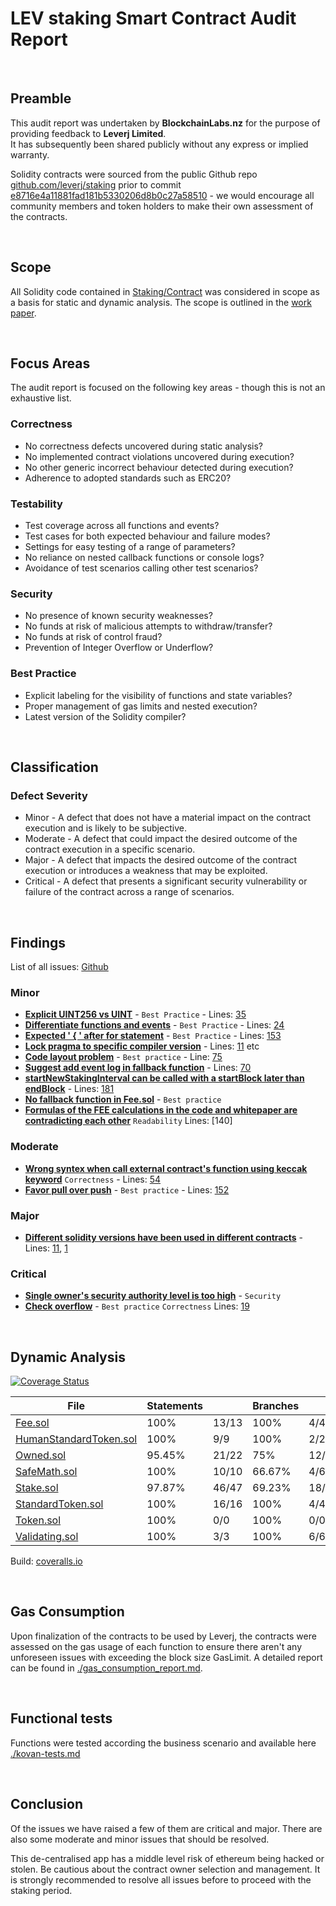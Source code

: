 # LEV staking Smart Contract Audit Report
<br>

## Preamble
This audit report was undertaken by <b>BlockchainLabs.nz</b> for the purpose of providing feedback to <b>Leverj Limited</b>. <br>It has subsequently been shared publicly without any express or implied warranty.

Solidity contracts were sourced from the public Github repo [github.com/leverj/staking](https://github.com/leverj/staking) prior to commit [e8716e4a11881fad181b5330206d8b0c27a58510](https://github.com/leverj/staking/commit/e8716e4a11881fad181b5330206d8b0c27a58510) - we would encourage all community members and token holders to make their own assessment of the contracts.

<br>

## Scope
All Solidity code contained in [Staking/Contract](https://github.com/leverj/staking/tree/master/contracts) was considered in scope as a basis for static and dynamic analysis. The scope is outlined in the [work paper](https://github.com/leverj/staking/audit/Work_paper.MD).

<br>

## Focus Areas
The audit report is focused on the following key areas - though this is not an exhaustive list.

### Correctness
- No correctness defects uncovered during static analysis?
- No implemented contract violations uncovered during execution?
- No other generic incorrect behaviour detected during execution?
- Adherence to adopted standards such as ERC20?

### Testability
- Test coverage across all functions and events?
- Test cases for both expected behaviour and failure modes?
- Settings for easy testing of a range of parameters?
- No reliance on nested callback functions or console logs?
- Avoidance of test scenarios calling other test scenarios?

### Security
- No presence of known security weaknesses?
- No funds at risk of malicious attempts to withdraw/transfer?
- No funds at risk of control fraud?
- Prevention of Integer Overflow or Underflow?

### Best Practice
- Explicit labeling for the visibility of functions and state variables?
- Proper management of gas limits and nested execution?
- Latest version of the Solidity compiler?

<br>


## Classification
### Defect Severity
- Minor - A defect that does not have a material impact on the contract execution and is likely to be subjective.
- Moderate - A defect that could impact the desired outcome of the contract execution in a specific scenario.
- Major - A defect that impacts the desired outcome of the contract execution or introduces a weakness that may be exploited.
- Critical - A defect that presents a significant security vulnerability or failure of the contract across a range of scenarios.

<br>


## Findings

List of all issues: [Github](https://github.com/tikonoff/staking-app/issues)

### Minor

- **[Explicit UINT256 vs UINT](https://github.com/tikonoff/staking-app/issues/2)** - `Best Practice` - Lines: [35](https://github.com/tikonoff/staking-app/blob/8306bb8deebe0f554e99bf4e525ea4a3f5672397/contracts/Stake.sol#L35)
- **[Differentiate functions and events](https://github.com/tikonoff/staking-app/issues/3)** - `Best Practice` - Lines: [24](https://github.com/tikonoff/staking-app/blob/8306bb8deebe0f554e99bf4e525ea4a3f5672397/contracts/Stake.sol#L24)
- **[Expected ' { ' after for statement](https://github.com/tikonoff/staking-app/issues/7)** - `Best Practice` - Lines: [153](https://github.com/tikonoff/staking-app/blob/8306bb8deebe0f554e99bf4e525ea4a3f5672397/contracts/Stake.sol#L153)
- **[Lock pragma to specific compiler version](https://github.com/tikonoff/staking-app/issues/8)** - Lines: [11](https://github.com/tikonoff/staking-app/blob/8306bb8deebe0f554e99bf4e525ea4a3f5672397/contracts/Stake.sol#L11) etc
- **[Code layout problem](https://github.com/tikonoff/staking-app/issues/12)** - `Best practice` - Line: [75](https://github.com/tikonoff/staking-app/blob/8306bb8deebe0f554e99bf4e525ea4a3f5672397/contracts/Stake.sol#L75)
- **[Suggest add event log in fallback function](https://github.com/tikonoff/staking-app/issues/10)** - Lines: [70](https://github.com/tikonoff/staking-app/blob/8306bb8deebe0f554e99bf4e525ea4a3f5672397/contracts/Stake.sol#L70)
- **[startNewStakingInterval can be called with a startBlock later than endBlock](https://github.com/tikonoff/staking-app/issues/13)** - Lines: [181](https://github.com/tikonoff/staking-app/blob/291d5a8c8bd61073d732ef0d31bf07a13ec3cd4b/contracts/Stake.sol#L181)
- **[No fallback function in Fee.sol](https://github.com/tikonoff/staking-app/issues/17)** - `Best practice`
- **[Formulas of the FEE calculations in the code and whitepaper are contradicting each other](https://github.com/tikonoff/staking-app/issues/18)** `Readability` Lines: [140]



### Moderate
- **[Wrong syntex when call external contract's function using keccak keyword](https://github.com/tikonoff/staking-app/issues/6)** `Correctness` - Lines: [54](https://github.com/tikonoff/staking-app/blob/8306bb8deebe0f554e99bf4e525ea4a3f5672397/contracts/HumanStandardToken.sol#L54)
- **[Favor pull over push](https://github.com/tikonoff/staking-app/issues/9)** - `Best practice` - Lines: [152](https://github.com/tikonoff/staking-app/blob/8306bb8deebe0f554e99bf4e525ea4a3f5672397/contracts/Stake.sol#L152)
 
### Major
- **[Different solidity versions have been used in different contracts](https://github.com/tikonoff/staking-app/issues/1)** - Lines: [11](https://github.com/tikonoff/staking-app/blob/8306bb8deebe0f554e99bf4e525ea4a3f5672397/contracts/Stake.sol#L11), [1](https://github.com/tikonoff/staking-app/blob/8306bb8deebe0f554e99bf4e525ea4a3f5672397/contracts/SafeMath.sol#L1)

### Critical
- **[Single owner's security authority level is too high](https://github.com/tikonoff/staking-app/issues/14)** - `Security`
- **[Check overflow](https://github.com/tikonoff/staking-app/issues/16)** - `Best practice` `Correctness` Lines: [19](https://github.com/tikonoff/staking-app/blob/8306bb8deebe0f554e99bf4e525ea4a3f5672397/contracts/StandardToken.sol#L19)
<br>

## Dynamic Analysis
[![Coverage Status](https://coveralls.io/repos/github/tikonoff/staking-app/badge.svg?branch=alex)](https://coveralls.io/github/tikonoff/staking-app?branch=alex)


<table class=“coverage-summary”>
<thead>
<tr>
   <th data-col=“file” data-fmt=“html” data-html=“true” class=“file”>File</th>
   <th data-col=“statements” data-type=“number” data-fmt=“pct” class=“pct”>Statements</th>
   <th data-col=“statements_raw” data-type=“number” data-fmt=“html” class=“abs”></th>
   <th data-col=“branches” data-type=“number” data-fmt=“pct” class=“pct”>Branches</th>
   <th data-col=“branches_raw” data-type=“number” data-fmt=“html” class=“abs”></th>
   <th data-col=“functions” data-type=“number” data-fmt=“pct” class=“pct”>Functions</th>
   <th data-col=“functions_raw” data-type=“number” data-fmt=“html” class=“abs”></th>
   <th data-col=“lines” data-type=“number” data-fmt=“pct” class=“pct”>Lines</th>
   <th data-col=“lines_raw” data-type=“number” data-fmt=“html” class=“abs”></th>
</tr>
</thead>
<tbody><tr>
  <td class=“file high” data-value=“Fee.sol”><a href=“Fee.sol.html”>Fee.sol</a></td>
  <td data-value=“100” class=“pct high”>100%</td>
  <td data-value=“13” class=“abs high”>13/13</td>
  <td data-value=“100” class=“pct high”>100%</td>
  <td data-value=“4” class=“abs high”>4/4</td>
  <td data-value=“100” class=“pct high”>100%</td>
  <td data-value=“5” class=“abs high”>5/5</td>
  <td data-value=“100” class=“pct high”>100%</td>
  <td data-value=“14” class=“abs high”>14/14</td>
  </tr>

<tr>
  <td class=“file high” data-value=“HumanStandardToken.sol”><a href=“HumanStandardToken.sol.html”>HumanStandardToken.sol</a></td>
  <td data-value=“100" class=“pct high”>100%</td>
  <td data-value=“9" class=“abs high”>9/9</td>
  <td data-value=“100" class=“pct high”>100%</td>
  <td data-value=“2" class=“abs high”>2/2</td>
  <td data-value=“100" class=“pct high”>100%</td>
  <td data-value=“2" class=“abs high”>2/2</td>
  <td data-value=“100" class=“pct high”>100%</td>
  <td data-value=“9" class=“abs high”>9/9</td>
  </tr>

<tr>
  <td class=“file high” data-value=“Owned.sol”><a href=“Owned.sol.html”>Owned.sol</a></td>
  <td data-value=“95.45” class=“pct high”>95.45%</td>
  <td data-value=“22” class=“abs high”>21/22</td>
  <td data-value=“75” class=“pct medium”>75%</td>
  <td data-value=“16” class=“abs medium”>12/16</td>
  <td data-value=“100” class=“pct high”>100%</td>
  <td data-value=“7” class=“abs high”>7/7</td>
  <td data-value=“100” class=“pct high”>100%</td>
  <td data-value=“25” class=“abs high”>25/25</td>
  </tr>

<tr>
  <td class=“file high” data-value=“SafeMath.sol”><a href=“SafeMath.sol.html”>SafeMath.sol</a></td>
  <td data-value=“100" class=“pct high”>100%</td>
  <td data-value=“10" class=“abs high”>10/10</td>
  <td data-value=“66.67" class=“pct medium”>66.67%</td>
  <td data-value=“6" class=“abs medium”>4/6</td>
  <td data-value=“100" class=“pct high”>100%</td>
  <td data-value=“4" class=“abs high”>4/4</td>
  <td data-value=“100" class=“pct high”>100%</td>
  <td data-value=“10" class=“abs high”>10/10</td>
  </tr>

<tr>
  <td class=“file high” data-value=“Stake.sol”><a href=“Stake.sol.html”>Stake.sol</a></td>
  <td data-value=“97.87” class=“pct high”>97.87%</td>
  <td data-value=“47” class=“abs high”>46/47</td>
  <td data-value=“69.23” class=“pct medium”>69.23%</td>
  <td data-value=“26” class=“abs medium”>18/26</td>
  <td data-value=“100” class=“pct high”>100%</td>
  <td data-value=“16” class=“abs high”>16/16</td>
  <td data-value=“96” class=“pct high”>96%</td>
  <td data-value=“50” class=“abs high”>48/50</td>
  </tr>

<tr>
  <td class=“file high” data-value=“StandardToken.sol”><a href=“StandardToken.sol.html”>StandardToken.sol</a></td>
  <td data-value=“100" class=“pct high”>100%</td>
  <td data-value=“16" class=“abs high”>16/16</td>
  <td data-value=“100" class=“pct high”>100%</td>
  <td data-value=“4" class=“abs high”>4/4</td>
  <td data-value=“100" class=“pct high”>100%</td>
  <td data-value=“5" class=“abs high”>5/5</td>
  <td data-value=“100" class=“pct high”>100%</td>
  <td data-value=“16" class=“abs high”>16/16</td>
  </tr>

<tr>
  <td class=“file high” data-value=“Token.sol”><a href=“Token.sol.html”>Token.sol</a></td>
  <td data-value=“100” class=“pct high”>100%</td>
  <td data-value=“0” class=“abs high”>0/0</td>
  <td data-value=“100” class=“pct high”>100%</td>
  <td data-value=“0” class=“abs high”>0/0</td>
  <td data-value=“100” class=“pct high”>100%</td>
  <td data-value=“0” class=“abs high”>0/0</td>
  <td data-value=“100” class=“pct high”>100%</td>
  <td data-value=“0” class=“abs high”>0/0</td>
  </tr>

<tr>
  <td class=“file high” data-value=“Validating.sol”><a href=“Validating.sol.html”>Validating.sol</a></td>
  <td data-value=“100" class=“pct high”>100%</td>
  <td data-value=“3" class=“abs high”>3/3</td>
  <td data-value=“100" class=“pct high”>100%</td>
  <td data-value=“6" class=“abs high”>6/6</td>
  <td data-value=“100" class=“pct high”>100%</td>
  <td data-value=“3" class=“abs high”>3/3</td>
  <td data-value=“100" class=“pct high”>100%</td>
  <td data-value=“6" class=“abs high”>6/6</td>
  </tr>

</tbody>
</table>

Build: [coveralls.io](https://coveralls.io/builds/15519613)

<br>

## Gas Consumption

Upon finalization of the contracts to be used by Leverj, the contracts were assessed on the gas usage of each function to ensure there aren't any unforeseen issues with exceeding the block size GasLimit. A detailed report can be found in [./gas_consumption_report.md](https://github.com/tikonoff/staking-app/blob/master/audit/gas-consumption-report.md).

<br>

## Functional tests

Functions were tested according the business scenario and available here [./kovan-tests.md](https://github.com/tikonoff/staking-app/blob/master/audit/Kovan_tests.md)

<br>


## Conclusion
Of the issues we have raised a few of them are critical and major. There are also some moderate and minor issues that should be resolved. 

This de-centralised app has a middle level risk of ethereum being hacked or stolen. Be cautious about the contract owner selection and management. It is strongly recommended to resolve all issues before to proceed with the staking period. 

<br>